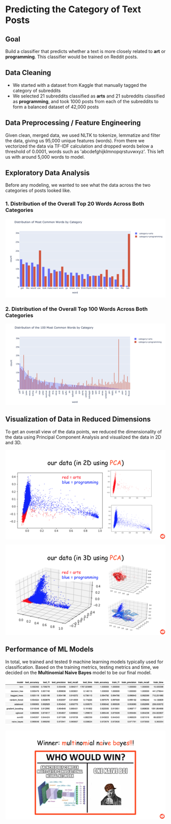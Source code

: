 # Predicting the Category of Text Posts

## Goal
Build a classifier that predicts whether a text is more closely related to **art** or **programming**. This classifier would be trained on Reddit posts.

## Data Cleaning

- We started with a dataset from Kaggle that manually tagged the category of subreddits
- We selected 21 subreddits classified as **arts** and 21 subreddits classified as **programming**, and took 1000 posts from each of the subreddits to form a balanced dataset of 42,000 posts

## Data Preprocessing / Feature Engineering
Given clean, merged data, we used NLTK to tokenize, lemmatize and filter the data, giving us 95,000 unique features (words). From there we vectorized the data via TF-IDF calculation and dropped words below a threshold of 0.0001, words such as 'abcdefghijklmnopqrstuvwxyz'. This left us with around 5,000 words to model.

## Exploratory Data Analysis
Before any modeling, we wanted to see what the data across the two categories of posts looked like.

### 1. Distribution of the Overall Top 20 Words Across Both Categories

![header](Images/top20.png)

### 2. Distribution of the Overall Top 100 Words Across Both Categories

![header](Images/top100.png)

## Visualization of Data in Reduced Dimensions
To get an overall view of the data points, we reduced the dimensionality of the data using Principal Component Analysis and visualized the data in 2D and 3D.


![header](Images/2d.png)

![header](Images/3d.png)

## Performance of ML Models
In total, we trained and tested 9 machine learning models typically used for classification. Based on the training metrics, testing metrics and time, we decided on the **Multinomial Naive Bayes** model to be our final model. 

![header](Images/results.png)

![header](Images/mnb.png)
